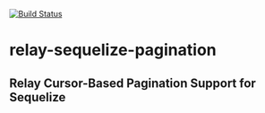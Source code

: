 [![Build Status](https://travis-ci.org/darthtrevino/relay-sequelize-pagination.svg?branch=master)](https://travis-ci.org/darthtrevino/relay-sequelize-pagination)

# relay-sequelize-pagination
## Relay Cursor-Based Pagination Support for Sequelize